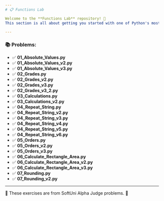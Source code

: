 ```yaml
---
# 📋 Functions Lab

Welcome to the **Functions Lab** repository! 🚀
This section is all about getting you started with one of Python's most essential features: functions. You'll explore how to define, call, and use functions effectively, as well as understand their fundamental operations. 🛠️

---
```


### 📚 Problems:

- ✅ **01_Absolute_Values.py**
- ✅ **01_Absolute_Values_v2.py**
- ✅ **01_Absolute_Values_v3.py**
- ✅ **02_Grades.py**
- ✅ **02_Grades_v2.py**
- ✅ **02_Grades_v3.py**
- ✅ **02_Grades_v3_2.py**
- ✅ **03_Calculations.py**
- ✅ **03_Calculations_v2.py**
- ✅ **04_Repeat_String.py**
- ✅ **04_Repeat_String_v2.py**
- ✅ **04_Repeat_String_v3.py**
- ✅ **04_Repeat_String_v4.py**
- ✅ **04_Repeat_String_v5.py**
- ✅ **04_Repeat_String_v6.py**
- ✅ **05_Orders.py**
- ✅ **05_Orders_v2.py**
- ✅ **05_Orders_v3.py**
- ✅ **06_Calculate_Rectangle_Area.py**
- ✅ **06_Calculate_Rectangle_Area_v2.py**
- ✅ **06_Calculate_Rectangle_Area_v3.py**
- ✅ **07_Rounding.py**
- ✅ **07_Rounding_v2.py**

---

🚀 These exercises are from SoftUni Alpha Judge problems. 👋

